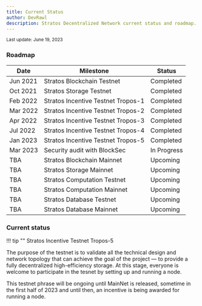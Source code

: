 ```yaml
---
title: Current Status
author: DevRawl
description: Stratos Decentralized Network current status and roadmap. List of completed and upcoming tasks.
---
```


<small> Last update: June 19, 2023</small>

### Roadmap

| Date | Milestone | Status |
|------|-----------|--------|
| Jun 2021 | Stratos Blockchain Testnet | <g>Completed</g> |
| Oct 2021 | Stratos Storage Testnet | <g>Completed</g> |
| Feb 2022 | Stratos Incentive Testnet Tropos-1 | <g>Completed</g> |
| Mar 2022 | Stratos Incentive Testnet Tropos-2 | <g>Completed</g> |
| Apr 2022 | Stratos Incentive Testnet Tropos-3 | <g>Completed</g> |
| Jul 2022 | Stratos Incentive Testnet Tropos-4 | <g>Completed</g> |
| Jan 2023 | Stratos Incentive Testnet Tropos-5 | <g>Completed</g> |
| Mar 2023 | Security audit with BlockSec | <o>In Progress</o> |
| TBA | Stratos Blockchain Mainnet | <gr>Upcoming</gr> |
| TBA | Stratos Storage Mainnet | <gr>Upcoming</gr> |
| TBA | Stratos Computation Testnet | <gr>Upcoming</gr> |
| TBA | Stratos Computation Mainnet | <gr>Upcoming</gr> |
| TBA | Stratos Database Testnet | <gr>Upcoming</gr> |
| TBA | Stratos Database Mainnet | <gr>Upcoming</gr> |


### Current status

!!! tip ""
    Stratos Incentive Testnet Tropos-5

The purpose of the testnet is to validate all the technical design and network topology that can achieve the goal of the project — to provide a fully decentralized high-efficiency storage. At this stage, everyone is welcome to participate in the tesnet by setting up and running a node.

This testnet phrase will be ongoing until MainNet is released, sometime in the first half of 2023 and until then, an incentive is being awarded for running a node.



